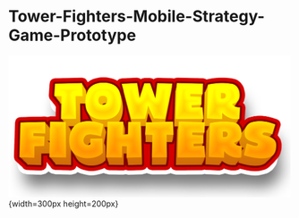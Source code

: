 # Tower-Fighters-Mobile-Strategy-Game-Prototype


![](https://github.com/brkhatay/Tower-Fighters-Mobile-Strategy-Game-Prototype/blob/ReadSourse/LOGO.png) {width=300px height=200px}

